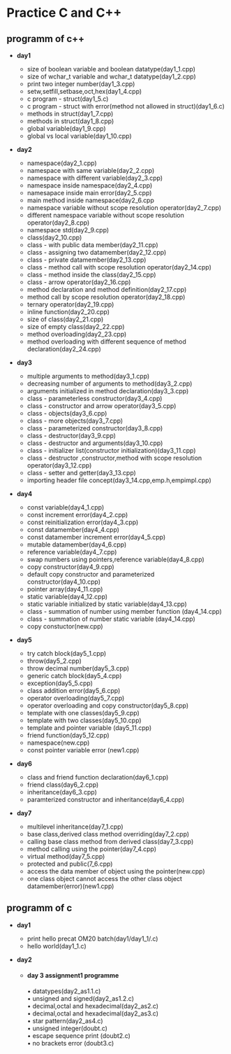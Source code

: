 # Practice C and C++
  ## programm of c++
    
    
  - **day1**
    - size of boolean variable and boolean datatype(day1_1.cpp)
    - size of wchar_t variable and wchar_t datatype(day1_2.cpp)
    - print two integer number(day1_3.cpp)
    - setw,setfill,setbase,oct,hex(day1_4.cpp)
    - c program - struct(day1_5.c)
    - c program - struct with error(method not allowed in struct)(day1_6.c)
    - methods  in struct(day1_7.cpp)
    - methods  in struct(day1_8.cpp)
    - global variable(day1_9.cpp)
    - global vs local variable(day1_10.cpp)

  - **day2**
    - namespace(day2_1.cpp)
    - namespace with same variable(day2_2.cpp)
    - namespace with different variable(day2_3.cpp)
    - namespace inside namespace(day2_4.cpp)
    - namesapace inside main error(day2_5.cpp)
    - main method inside namespace(day2_6.cpp
    - namespace variable without scope resolution operator(day2_7.cpp)
    - different namespace variable without scope resolution operator(day2_8.cpp)
    - namespace std(day2_9.cpp)
    - class(day2_10.cpp)
    - class - with public data member(day2_11.cpp)
    - class - assigning two datamember(day2_12.cpp)
    - class - private datamember(day2_13.cpp)
    - class - method call with scope resolution operator(day2_14.cpp)
    - class - method inside the class(day2_15.cpp)
    - class - arrow operator(day2_16.cpp)
    - method declaration and method definition(day2_17.cpp)
    - method call by scope resolution operator(day2_18.cpp)
    - ternary operator(day2_19.cpp)
    - inline function(day2_20.cpp)
    - size of class(day2_21.cpp)
    - size of empty class(day2_22.cpp)
    - method overloading(day2_23.cpp)
    - method overloading with different sequence of method declaration(day2_24.cpp)
   
   - **day3**
      - multiple arguments to method(day3_1.cpp)
      - decreasing number of arguments to method(day3_2.cpp)
      - arguments initialized in method declaration(day3_3.cpp)
      - class - parameterless constructor(day3_4.cpp)
      - class - constructor and arrow operator(day3_5.cpp)
      - class - objects(day3_6.cpp)
      - class - more objects(day3_7.cpp)
      - class - parameterized constructor(day3_8.cpp)
      - class - destructor(day3_9.cpp)
      - class - destructor and arguments(day3_10.cpp)
      - class - initializer list(constructor initialization)(day3_11.cpp)
      - class - destructor ,constructor,method with scope resolution operator(day3_12.cpp)
      - class - setter and getter(day3_13.cpp)
      - importing header file concept(day3_14.cpp,emp.h,empimpl.cpp) 

    
   - **day4**
      - const variable(day4_1.cpp)
      - const increment error(day4_2.cpp)
      - const reinitialization error(day4_3.cpp)
      - const datamember(day4_4.cpp)
      - const datamember increment error(day4_5.cpp)
      - mutable datamember(day4_6.cpp)
      - reference variable(day4_7.cpp)
      - swap numbers using pointers,reference variable(day4_8.cpp)
      - copy constructor(day4_9.cpp)
      - default copy constructor and parameterized constructor(day4_10.cpp)
      - pointer array(day4_11.cpp)
      - static variable(day4_12.cpp)
      - static variable initialized by static variable(day4_13.cpp)
      - class - summation of number using member function (day4_14.cpp)
      - class - summation of number static variable (day4_14.cpp)
      - copy constuctor(new.cpp)
   
   - **day5**
      - try catch block(day5_1.cpp)
      - throw(day5_2.cpp)
      - throw decimal number(day5_3.cpp)
      - generic catch block(day5_4.cpp)
      - exception(day5_5.cpp)
      - class addition error(day5_6.cpp)
      - operator overloading(day5_7.cpp)
      - operator overloading and copy constructor(day5_8.cpp)
      - template with one classes(day5_9.cpp)
      - template with two classes(day5_10.cpp)
      - template and pointer variable (day5_11.cpp)
      - friend function(day5_12.cpp)
      - namespace(new.cpp)
      - const pointer variable error (new1.cpp)

   - **day6**
     - class and friend function declaration(day6_1.cpp)
     - friend class(day6_2.cpp)
     - inheritance(day6_3.cpp)
     - paramterized constructor and inheritance(day6_4.cpp)
   
   - **day7**
     - multilevel inheritance(day7_1.cpp)
     - base class,derived class  method overriding(day7_2.cpp)
     - calling base class method from derived class(day7_3.cpp)
     - method calling using the pointer(day7_4.cpp)
     - virtual method(day7_5.cpp)
     - protected and public(7_6.cpp)
     - access the data member of object using the  pointer(new.cpp)
     - one class object cannot access the other class object datamember(error)(new1.cpp)

   
   ## programm of c
   
   - **day1**
      - print hello precat  OM20 batch(day1/day1_1/.c)
      - hello world(day1_1.c)

   - **day2**
       - <h4>day 3 assignment1 programme</h4>
         • datatypes(day2_as1.1.c)<br>
         • unsigned and signed(day2_as1.2.c)<br>
         • decimal,octal and hexadecimal(day2_as2.c)<br>  
         • decimal,octal and hexadecimal(day2_as3.c)<br> 
         • star pattern(day2_as4.c)<br>      
         • unsigned integer(doubt.c)<br>
         • escape sequence print (doubt2.c)<br>
         • no brackets error (doubt3.c)<br>
                                             

         



         

         
           
      
     
      
         
       
       

